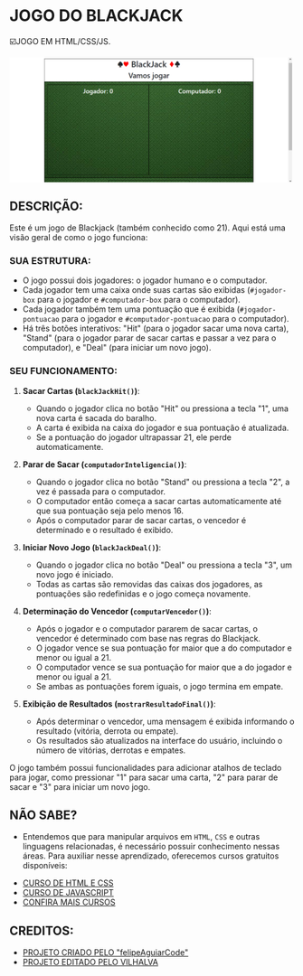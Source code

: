 # JOGO DO BLACKJACK
☑️JOGO EM HTML/CSS/JS.

<img src="FOTO.png" align="center" width="500"> <br> 

## DESCRIÇÃO:
Este é um jogo de Blackjack (também conhecido como 21). Aqui está uma visão geral de como o jogo funciona:

### SUA ESTRUTURA:
- O jogo possui dois jogadores: o jogador humano e o computador.
- Cada jogador tem uma caixa onde suas cartas são exibidas (`#jogador-box` para o jogador e `#computador-box` para o computador).
- Cada jogador também tem uma pontuação que é exibida (`#jogador-pontuacao` para o jogador e `#computador-pontuacao` para o computador).
- Há três botões interativos: "Hit" (para o jogador sacar uma nova carta), "Stand" (para o jogador parar de sacar cartas e passar a vez para o computador), e "Deal" (para iniciar um novo jogo).

### SEU FUNCIONAMENTO:
1. **Sacar Cartas (`blackJackHit()`)**:
   - Quando o jogador clica no botão "Hit" ou pressiona a tecla "1", uma nova carta é sacada do baralho.
   - A carta é exibida na caixa do jogador e sua pontuação é atualizada.
   - Se a pontuação do jogador ultrapassar 21, ele perde automaticamente.

2. **Parar de Sacar (`computadorInteligencia()`)**:
   - Quando o jogador clica no botão "Stand" ou pressiona a tecla "2", a vez é passada para o computador.
   - O computador então começa a sacar cartas automaticamente até que sua pontuação seja pelo menos 16.
   - Após o computador parar de sacar cartas, o vencedor é determinado e o resultado é exibido.

3. **Iniciar Novo Jogo (`blackJackDeal()`)**:
   - Quando o jogador clica no botão "Deal" ou pressiona a tecla "3", um novo jogo é iniciado.
   - Todas as cartas são removidas das caixas dos jogadores, as pontuações são redefinidas e o jogo começa novamente.

4. **Determinação do Vencedor (`computarVencedor()`)**:
   - Após o jogador e o computador pararem de sacar cartas, o vencedor é determinado com base nas regras do Blackjack.
   - O jogador vence se sua pontuação for maior que a do computador e menor ou igual a 21.
   - O computador vence se sua pontuação for maior que a do jogador e menor ou igual a 21.
   - Se ambas as pontuações forem iguais, o jogo termina em empate.

5. **Exibição de Resultados (`mostrarResultadoFinal()`)**:
   - Após determinar o vencedor, uma mensagem é exibida informando o resultado (vitória, derrota ou empate).
   - Os resultados são atualizados na interface do usuário, incluindo o número de vitórias, derrotas e empates.

O jogo também possui funcionalidades para adicionar atalhos de teclado para jogar, como pressionar "1" para sacar uma carta, "2" para parar de sacar e "3" para iniciar um novo jogo.

## NÃO SABE?
- Entendemos que para manipular arquivos em `HTML`, `CSS` e outras linguagens relacionadas, é necessário possuir conhecimento nessas áreas. Para auxiliar nesse aprendizado, oferecemos cursos gratuitos disponíveis:
* [CURSO DE HTML E CSS](https://github.com/VILHALVA/CURSO-DE-HTML-E-CSS)
* [CURSO DE JAVASCRIPT](https://github.com/VILHALVA/CURSO-DE-JAVASCRIPT)
* [CONFIRA MAIS CURSOS](https://github.com/VILHALVA?tab=repositories&q=+topic:CURSO)

## CREDITOS:
- [PROJETO CRIADO PELO "felipeAguiarCode"](https://github.com/felipeAguiarCode/felipeAguiarcode.github.io/blob/master/index.html)
- [PROJETO EDITADO PELO VILHALVA](https://github.com/VILHALVA)
